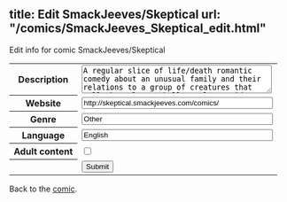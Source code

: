 title: Edit SmackJeeves/Skeptical
url: "/comics/SmackJeeves_Skeptical_edit.html"
---
Edit info for comic SmackJeeves/Skeptical

<form name="comic" action="http://gaepostmail.appspot.com/comic/" method="post">
<table class="comicinfo">
<tr>
<th>Description</th><td><textarea name="description" cols="40" rows="3">A regular slice of life/death romantic comedy about an unusual family and their relations to a group of creatures that call themselves &quot;skull people&quot;. Said human family is not mine. The Clark family(and half the comic itself) was created by and belongs to TyrannicalShipper. Just a warning- there's an abundance of foul language, and occasional bloodshed. Constructive critiques are always appreciated! (Updates sporadically due to the fact that we are both now in college)</textarea></td>
</tr>
<tr>
<th>Website</th><td><input type="text" name="url" value="http://skeptical.smackjeeves.com/comics/" size="40"/></td>
</tr>
<tr>
<th>Genre</th><td><input type="text" name="genre" value="Other" size="40"/></td>
</tr>
<tr>
<th>Language</th><td><input type="text" name="language" value="English" size="40"/></td>
</tr>
<tr>
<th>Adult content</th><td><input type="checkbox" name="adult" value="adult" /></td>
</tr>
<tr>
<th></th><td>
<input type="hidden" name="comic" value="SmackJeeves_Skeptical" />
<input type="submit" name="submit" value="Submit" />
</td>
</tr>
</table>
</form>

Back to the [comic](SmackJeeves_Skeptical.html).
